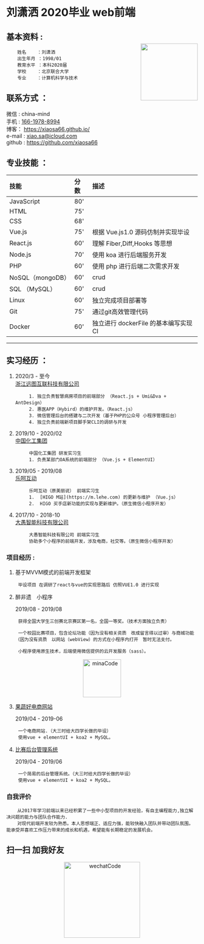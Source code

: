 # 刘潇洒 2020毕业 web前端


<div style="float:right">
    <img src="https://imgs-1258006205.cos.ap-beijing.myqcloud.com/IMG_7681.JPG" width="150" style="margin-top:45px">
</div>

## 基本资料 : 
        姓名    ：刘潇洒
        出生年月 ：1998/01
        教育水平 ：本科2020届
        学校    ：北京联合大学
        专业    ：计算机科学与技术


## 联系方式 ：
微信   : china-mind  
手机    : [166-1978-8994](tel:166-1978-8994)  
博客： https://xiaosa66.github.io/  
e-mail : [xiao.sa@icloud.com](mailto:xiao.sa@icloud.com)  
github : https://github.com/xiaosa66







## 专业技能 ：
| 技能        | 分数    |描述|
| :--------   | :-----  | :----- |
| JavaScript     | 80' | |
| HTML        |   75'  | |
| CSS        |    68'  | |
| Vue.js        |    75'  | 根据 Vue.js1.0 源码仿制并实现毕设|
| React.js      |    60'  | 理解 Fiber,Diff,Hooks 等思想|
| Node.js        |    70'  |使用 koa 进行后端服务开发|
| PHP     |    60'  |使用 php 进行后端二次需求开发|
| NoSQL（mongoDB）     |    60'  |crud|
| SQL （MySQL）   |    60'  |crud|
| Linux      |    60'  | 独立完成项目部署等|
| Git        |    75'  | 通过git高效管理代码|
| Docker     |    60'  | 独立进行 dockerFile 的基本编写实现 CI|


---
## 实习经历 ：


1. 2020/3 - 至今  
   [浙江远图互联科技有限公司](http://www.yuantutech.com)

            1. 独立负责智慧病房项目的前端部分 （React.js + Umi&Dva + AntDesign）
            2. 惠医APP（Hybird）的维护开发。（React.js）
            3. 微信管理后台的搭建与二次开发（基于PHP的公众号 小程序管理后台）
            4. 独立负责前端新项目脚手架CLI的调研与开发

2. 2019/10 - 2020/02  
[中国化工集团](http://www.chemchina.com.cn/portal/index.htm)

            中国化工集团 研发实习生 
            1. 负责某部门OA系统的前端部分 （Vue.js + ElementUI）
    
1. 2019/05 - 2019/08  
[乐呵互动](https://m.lehe.com)

            乐呵互动（原美丽说） 前端实习生
            1.  [HIGO M站](https://m.lehe.com) 的更新与维护 （Vue.js）
            2.  HIGO 买手店新功能的实现与更新维护。（原生微信小程序开发）



1. 2017/10 - 2018-10  
   [大愚智能科技有限公司](https://www.dayukeji.xin/#/join)

            大愚智能科技有限公司 前端实习生 
            协助多个小程序的前端开发，涉及电商，社交等。（原生微信小程序开发）
    
### 项目经历 :


1. 基于MVVM模式的前端开发框架  
        
        毕设项目 在调研了react与vue的实现思路后 仿照VUE1.0 进行实现  


2. 醉非遗　小程序

    2019/08 - 2019/08  

        获得全国大学生三创赛北京赛区第一名，全国一等奖。（技术方面独立负责）

        一个校园比赛项目，包含论坛功能（因为没有相关资质　改成留言得以过审）与商城功能（因为没有资质　以网站（webView）的方式在小程序内打开　暂时无法支付。

        小程序使用原生技术，后端使用微信提供的云开发服务（sass）。
<p align="center">
  <img alt="minaCode" src="https://zuifeiyi-1258006205.cos.ap-beijing.myqcloud.com/IMG_5918.JPG" width="100" max-width="100%">
</p>



      
    




3. [果蔬好电商网站](https://github.com/xiaosa66/guoshuhao)

    2019/04 - 2019-06

        一个电商网站.（大三时给大四学长做的毕设）
        使用vue + elementUI + koa2 + MySQL。


4. [比赛后台管理系统](https://github.com/xiaosa66/compManage)

    2019/04 - 2019/06

        一个简易的后台管理系统。（大三时给大四学长做的毕设）
        使用vue + elementUI + koa2 + MySQL。

   
### 自我评价
        从2017年学习前端以来已经积累了一些中小型项目的开发经验，有自主编程能力,独立解决问题的能力与团队合作能力.  
        对现代前端开发较为熟悉。本人思想端正、适应力强，能较快融入团队并带动团队氛围。能承受并喜欢工作压力带来的成长和机遇，希望能有长期稳定的发展机会。

## 扫一扫 加我好友

<p align="center">
  <img alt="wechatCode" src="https://imgs-1258006205.cos.ap-beijing.myqcloud.com/IMG_7683.JPG" width="200rem" max-width="100%">
</p>



